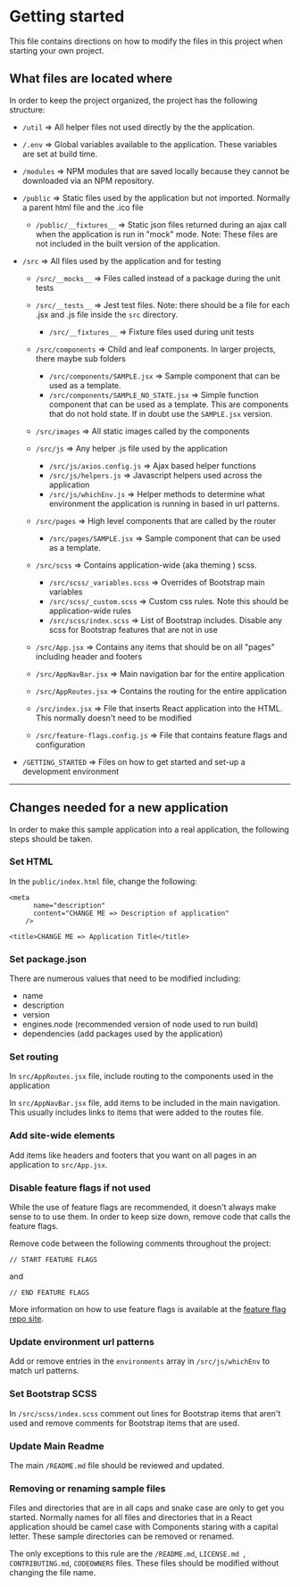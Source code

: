 # Getting started

This file contains directions on how to modify the files in this project when starting your own project.

## What files are located where

In order to keep the project organized, the project has the following structure:

- `/util` => All helper files not used directly by the the application.
- `/.env` => Global variables available to the application. These variables are set at build time.
- `/modules` => NPM modules that are saved locally because they cannot be downloaded via an NPM repository.
- `/public` => Static files used by the application but not imported. Normally a parent html file and the .ico file
  - `/public/__fixtures__` => Static json files returned during an ajax call when the application is run in "mock" mode. Note: These files are not included in the built version of the application.
- `/src` => All files used by the application and for testing

  - `/src/__mocks__` => Files called instead of a package during the unit tests
  - `/src/__tests__` => Jest test files. Note: there should be a file for each .jsx and .js file inside the `src` directory.
    - `/src/__fixtures__` => Fixture files used during unit tests
  - `/src/components` => Child and leaf components. In larger projects, there maybe sub folders
    - `/src/components/SAMPLE.jsx` => Sample component that can be used as a template.
    - `/src/components/SAMPLE_NO_STATE.jsx` => Simple function component that can be used as a template. This are components that do not hold state. If in doubt use the `SAMPLE.jsx` version.
  - `/src/images` => All static images called by the components
  - `/src/js` => Any helper .js file used by the application

    - `/src/js/axios.config.js` => Ajax based helper functions
    - `/src/js/helpers.js` => Javascript helpers used across the application
    - `/src/js/whichEnv.js` => Helper methods to determine what environment the application is running in based in url patterns.

  - `/src/pages` => High level components that are called by the router
    - `/src/pages/SAMPLE.jsx` => Sample component that can be used as a template.
  - `/src/scss` => Contains application-wide (aka theming ) scss.
    - `/src/scss/_variables.scss` => Overrides of Bootstrap main variables
    - `/src/scss/_custom.scss` => Custom css rules. Note this should be application-wide rules
    - `/src/scss/index.scss` => List of Bootstrap includes. Disable any scss for Bootstrap features that are not in use
  - `/src/App.jsx` => Contains any items that should be on all "pages" including header and footers
  - `/src/AppNavBar.jsx` => Main navigation bar for the entire application
  - `/src/AppRoutes.jsx` => Contains the routing for the entire application
  - `/src/index.jsx` => File that inserts React application into the HTML. This normally doesn't need to be modified
  - `/src/feature-flags.config.js` => File that contains feature flags and configuration

- `/GETTING_STARTED` => Files on how to get started and set-up a development environment

---

## Changes needed for a new application

In order to make this sample application into a real application, the following steps should be taken.

### Set HTML

In the `public/index.html` file, change the following:

```
<meta
      name="description"
      content="CHANGE ME => Description of application"
    />
```

```
<title>CHANGE ME => Application Title</title>
```

### Set package.json

There are numerous values that need to be modified including:

- name
- description
- version
- engines.node (recommended version of node used to run build)
- dependencies (add packages used by the application)

### Set routing

In `src/AppRoutes.jsx` file, include routing to the components used in the application

In `src/AppNavBar.jsx` file, add items to be included in the main navigation. This usually includes links to items that were added to the routes file.

### Add site-wide elements

Add items like headers and footers that you want on all pages in an application to `src/App.jsx`.

### Disable feature flags if not used

While the use of feature flags are recommended, it doesn't always make sense to to use them. In order to keep size down, remove code that calls the feature flags.

Remove code between the following comments throughout the project:

```
// START FEATURE FLAGS
```

and

```
// END FEATURE FLAGS
```

More information on how to use feature flags is available at the [feature flag repo site](https://github.com/mydobie/featureFlags).

### Update environment url patterns

Add or remove entries in the `environments` array in `/src/js/whichEnv` to match url patterns.

### Set Bootstrap SCSS

In `/src/scss/index.scss` comment out lines for Bootstrap items that aren't used and remove comments for Bootstrap items that are used.

### Update Main Readme

The main `/README.md` file should be reviewed and updated.

### Removing or renaming sample files

Files and directories that are in all caps and snake case are only to get you started. Normally names for all files and directories that in a React application should be camel case with Components staring with a capital letter. These sample directories can be removed or renamed.

The only exceptions to this rule are the `/README.md`, `LICENSE.md `, `CONTRIBUTING.md`, `CODEOWNERS`
files. These files should be modified without changing the file name.
